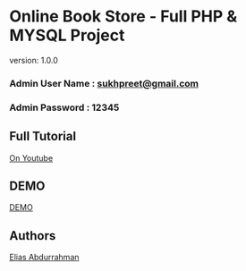 # Online Book Store - Full PHP & MYSQL Project

version: 1.0.0

### Admin User Name : sukhpreet@gmail.com

### Admin Password : 12345

## Full Tutorial

[On Youtube](https://youtube.com/playlist?list=PL2WFgdVk-usF5q_zBoHCFeGEj7NCQ_YLq)

## DEMO

[DEMO](https://youtu.be/IMCHi-5Ig40)

## Authors

[Elias Abdurrahman](https://github.com/codingWithElias)

